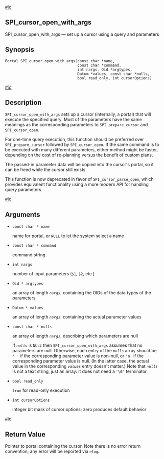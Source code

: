 [#id](#SPI-SPI-CURSOR-OPEN-WITH-ARGS)

## SPI_cursor_open_with_args

SPI_cursor_open_with_args — set up a cursor using a query and parameters

## Synopsis

```
Portal SPI_cursor_open_with_args(const char *name,
                                 const char *command,
                                 int nargs, Oid *argtypes,
                                 Datum *values, const char *nulls,
                                 bool read_only, int cursorOptions)
```

[#id](#id-1.8.12.8.20.5)

## Description

`SPI_cursor_open_with_args` sets up a cursor (internally, a portal) that will execute the specified query. Most of the parameters have the same meanings as the corresponding parameters to `SPI_prepare_cursor` and `SPI_cursor_open`.

For one-time query execution, this function should be preferred over `SPI_prepare_cursor` followed by `SPI_cursor_open`. If the same command is to be executed with many different parameters, either method might be faster, depending on the cost of re-planning versus the benefit of custom plans.

The passed-in parameter data will be copied into the cursor's portal, so it can be freed while the cursor still exists.

This function is now deprecated in favor of `SPI_cursor_parse_open`, which provides equivalent functionality using a more modern API for handling query parameters.

[#id](#id-1.8.12.8.20.6)

## Arguments

- `const char * name`

  name for portal, or `NULL` to let the system select a name

- `const char * command`

  command string

- `int nargs`

  number of input parameters (`$1`, `$2`, etc.)

- `Oid * argtypes`

  an array of length _`nargs`_, containing the OIDs of the data types of the parameters

- `Datum * values`

  an array of length _`nargs`_, containing the actual parameter values

- `const char * nulls`

  an array of length _`nargs`_, describing which parameters are null

  If _`nulls`_ is `NULL` then `SPI_cursor_open_with_args` assumes that no parameters are null. Otherwise, each entry of the _`nulls`_ array should be `' '` if the corresponding parameter value is non-null, or `'n'` if the corresponding parameter value is null. (In the latter case, the actual value in the corresponding _`values`_ entry doesn't matter.) Note that _`nulls`_ is not a text string, just an array: it does not need a `'\0'` terminator.

- `bool read_only`

  `true` for read-only execution

- `int cursorOptions`

  integer bit mask of cursor options; zero produces default behavior

[#id](#id-1.8.12.8.20.7)

## Return Value

Pointer to portal containing the cursor. Note there is no error return convention; any error will be reported via `elog`.
